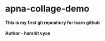 # apna-collage-demo
<b>This is my first git repository for learn github<b>
<br>
<br> Author - harshit vyas 
